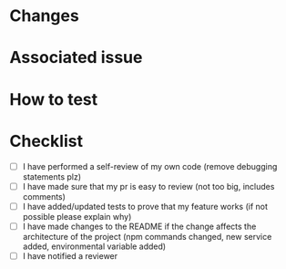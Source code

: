 # Changes

<!-- example:
- Fixes wrong color in button
- Adds a new page
- New dependency
-->

# Associated issue

<!-- example:
JIRA-(ticket number)

Make sure to setup autolink references: https://docs.github.com/en/repositories/managing-your-repositorys-settings-and-features/managing-repository-settings/configuring-autolinks-to-reference-external-resources
-->

# How to test

<!-- example:
1. go to preview link
2. click on the button that says.
3. the button should be red
-->

# Checklist

- [ ] I have performed a self-review of my own code (remove debugging statements plz)
- [ ] I have made sure that my pr is easy to review (not too big, includes comments)
- [ ] I have added/updated tests to prove that my feature works (if not possible please explain why)
- [ ] I have made changes to the README if the change affects the architecture of the project (npm commands changed, new service added, environmental variable added)
- [ ] I have notified a reviewer
